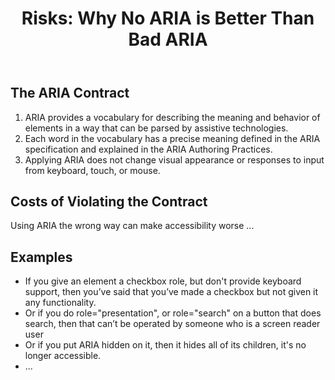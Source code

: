 ﻿---
title: "Risks: Why No ARIA is Better Than Bad ARIA"
nav_title: Risks
order: 6
status: editors-draft
editors:
  - Matt King (Facebook)
  - Judy Brewer: "https://www.w3.org/People/Brewer/"
contributors:
  - The Education and Outreach Working Group (<a href="https://www.w3.org/WAI/EO/">EOWG</a>)
  - The ARIA Working Group (<a href="https://www.w3.org/WAI/ARIA/">ARIA</a>)
support: Developed with support from the <a href="https://www.w3.org/WAI/WCAGTA/">U.S. Access Board, WCAG TA Project, Task 2</a>.
---

## The ARIA Contract

1. ARIA provides a vocabulary for describing the meaning and behavior of elements in a way that can be parsed by assistive technologies.
2. Each word in the vocabulary has a precise meaning defined in the ARIA specification and explained in the ARIA Authoring Practices.
3. Applying ARIA does not change visual appearance or responses to input from keyboard, touch, or mouse.

## Costs of Violating the Contract

Using ARIA the wrong way can make accessibility worse ...

## Examples

* If you give an element a checkbox role, but don't provide keyboard support, then you’ve said that you’ve made a checkbox but not given it any functionality.
* Or if you do role="presentation", or role="search" on a button that does search, then that can’t be operated by someone who is a screen reader user
* Or if you put ARIA hidden on it, then it hides all of its children, it's no longer accessible.
* ...

